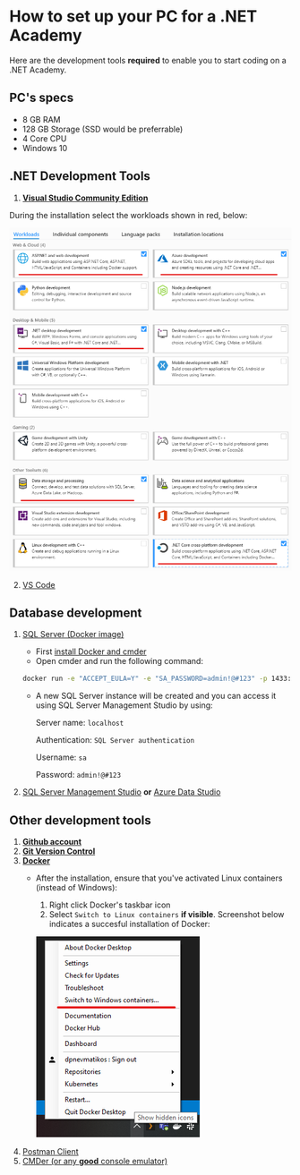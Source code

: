 # How to set up your PC for a .NET Academy
Here are the development tools **required** to enable you
to start coding on a .NET Academy.

## PC's specs

- 8 GB RAM
- 128 GB Storage (SSD would be preferrable)
- 4 Core CPU
- Windows 10

## .NET Development Tools

1.  **[Visual Studio Community Edition](https://visualstudio.microsoft.com/vs/community/)**

During the installation select the workloads shown in red, below:

![workloads selection](images/vs-installation.png)

2.  [VS Code](https://code.visualstudio.com/)

## Database development

1.  [SQL Server (Docker image)](https://docs.microsoft.com/en-us/sql/linux/quickstart-install-connect-docker?view=sql-server-ver15&pivots=cs1-bash#pullandrun2019)
    - First [install Docker and cmder](#other-development-tools)
    - Open cmder and run the following command: 
    ```bash
    docker run -e "ACCEPT_EULA=Y" -e "SA_PASSWORD=admin!@#123" -p 1433:1433 --name sql1 -d mcr.microsoft.com/mssql/server:2019-CU3-ubuntu-18.04
    ```
    - A new SQL Server instance will be created and you can access it using SQL Server Management Studio by using:

        Server name: `localhost`

        Authentication: `SQL Server authentication`

        Username: `sa`

        Password: `admin!@#123`

1.  [SQL Server Management Studio](https://docs.microsoft.com/en-us/sql/ssms/download-sql-server-management-studio-ssms?view=sql-server-ver15) 
    **or** [Azure Data Studio](https://docs.microsoft.com/en-us/sql/azure-data-studio/download-azure-data-studio?view=sql-server-ver15)

## Other development tools

1. **[Github account](https://github.com/join)**
1. **[Git Version Control](https://git-scm.com/downloads)**
1. **[Docker](https://www.docker.com/products/docker-desktop)**
    - After the installation, ensure that you've activated Linux containers (instead of Windows):
        1. Right click Docker's taskbar icon
        1. Select `Switch to Linux containers` **if visible**. Screenshot below indicates a succesful installation
            of Docker:

       ![workloads selection](images/docker-linux-containers.png)
1.  [Postman Client](https://www.postman.com/downloads/)
3.  [CMDer (or any **good** console emulator)](https://cmder.net/)
